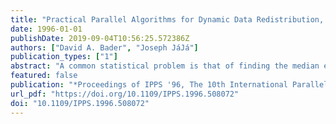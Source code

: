 ```yaml
---
title: "Practical Parallel Algorithms for Dynamic Data Redistribution, Median Finding, and Selection"
date: 1996-01-01
publishDate: 2019-09-04T10:56:25.572386Z
authors: ["David A. Bader", "Joseph JáJá"]
publication_types: ["1"]
abstract: "A common statistical problem is that of finding the median element in a set of data. This paper presents a fast and portable parallel algorithm for finding the median given a set of elements distributed across a parallel machine. In fact, our algorithm solves the general selection problem that requires the determination of the element of rank i, for an arbitrarily given integer i. Practical algorithms needed by our selection algorithm for the dynamic redistribution of data are also discussed. Our general framework is a distributed memory programming model enhanced by a set of communication primitives. We use efficient techniques for distributing, coalescing, and load balancing data as well as efficient combinations of task and data parallelism. The algorithms have been coded in SPLIT-C and run on a variety of platforms, including the Thinking Machines CM-5, IBM SP-1 and SP-2, Gray Research T3D, Meiko Scientific CS-2, Intel Paragon, and workstation clusters. Our experimental results illustrate the scalability and efficiency of our algorithms across different platforms and improve upon all the related experimental results known to the authors."
featured: false
publication: "*Proceedings of IPPS '96, The 10th International Parallel Processing Symposium, April 15-19, 1996, Honolulu, Hawaii, USA*"
url_pdf: "https://doi.org/10.1109/IPPS.1996.508072"
doi: "10.1109/IPPS.1996.508072"
---
```


